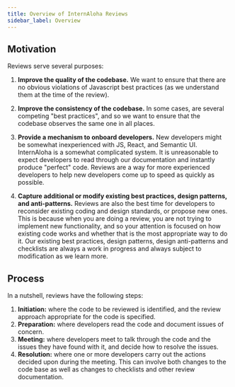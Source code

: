 ```yaml
---
title: Overview of InternAloha Reviews
sidebar_label: Overview
---
```


## Motivation

Reviews serve several purposes:

  1. **Improve the quality of the codebase.** We want to ensure that there are no obvious violations of Javascript best practices (as we understand them at the time of the review).

  2. **Improve the consistency of the codebase.** In some cases, are several competing "best practices", and so we want to ensure that the codebase observes the same one in all places.

  3. **Provide a mechanism to onboard developers.** New developers might be somewhat inexperienced with JS, React, and Semantic UI. InternAloha is a somewhat complicated system.  It is unreasonable to expect developers to read through our documentation and instantly produce "perfect" code. Reviews are a way for more experienced developers to help new developers come up to speed as quickly as possible.

  4. **Capture additional or modify existing best practices, design patterns, and anti-patterns.** Reviews are also the best time for developers to reconsider existing coding and design standards, or propose new ones. This is because when you are doing a review, you are not trying to implement new functionality, and so your attention is focused on how existing code works and whether that is the most appropriate way to do it. Our existing best practices, design patterns, design anti-patterns and checklists are always a work in progress and always subject to modification as we learn more.

## Process

In a nutshell, reviews have the following steps:

  1. **Initiation:** where the code to be reviewed is identified, and the review approach appropriate for the code is specified.
  2. **Preparation:**  where developers read the code and document issues of concern.
  3. **Meeting:** where developers meet to talk through the code and the issues they have found with it, and decide how to resolve the issues.
  4. **Resolution:** where one or more developers carry out the actions decided upon during the meeting. This can involve both changes to the code base as well as changes to checklists and other review documentation.
